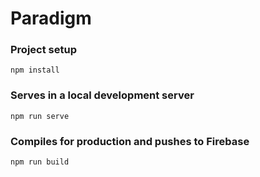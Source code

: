 # Paradigm

### Project setup
```
npm install
```

### Serves in a local development server
```
npm run serve
```

### Compiles for production and pushes to Firebase
```
npm run build
```

